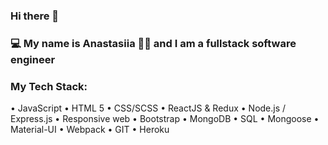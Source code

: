### Hi there 👋 
### 💻 My name is Anastasiia 👩🏻‍   and I am a fullstack software engineer 


### My Tech Stack:
• JavaScript 
• HTML 5
• CSS/SCSS
• ReactJS & Redux
• Node.js / Express.js
• Responsive web
• Bootstrap
• MongoDB
• SQL
• Mongoose
• Material-UI
• Webpack
• GIT
• Heroku


